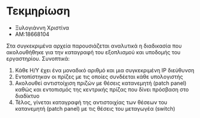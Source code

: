 # Τεκμηρίωση 
* Ξυλογιάννη Χριστίνα 
* ΑΜ:18668104

Στα συγκεκριμένα αρχεία παρουσιάζεται αναλυτικά η διαδικασία που ακολουθήθηκε για την καταγραφή του εξοπλισμού και υποδομής του 
εργαστηρίου. Συνοπτικά:

 1) Κάθε Η/Υ έχει ένα μοναδικό αριθμό και μια συγκεκριμένη IP διεύθυνση 
 2) Εντοπίστηκαν οι πρίζες με τις οποίες συνδέεται κάθε υπολογιστής 
 3) Ακολουθεί αντιστοίχιση πριζών με θέσεις κατανεμητή (patch panel) καθώς και εντοπισμός της κεντρικής πρίζας 
    που δίνει πρόσβαση στο διαδίκτυο 
 4) Τέλος, γίνεται καταγραφή της αντιστοιχίας των θέσεων του κατανεμητή (patch panel) με τις θέσεις του μεταγωγέα (switch)
